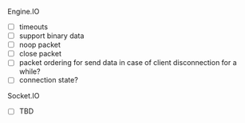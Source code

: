 Engine.IO

- [ ] timeouts
- [ ] support binary data
- [ ] noop packet
- [ ] close packet
- [ ] packet ordering for send data in case of client disconnection for a while?
- [ ] connection state?

Socket.IO

- [ ] TBD
